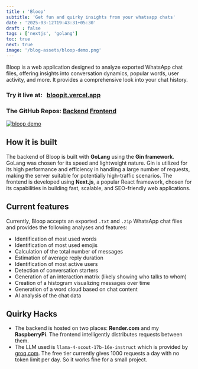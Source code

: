 ```yaml
---
title : 'Bloop'
subtitle: 'Get fun and quirky insights from your whatsapp chats'
date : '2025-03-12T19:43:31+05:30'
draft : false
tags : ['nextjs', 'golang']
toc: true
next: true
image: '/blog-assets/bloop-demo.png'
---
```


Bloop is a web application designed to analyze exported WhatsApp chat files, offering insights into conversation dynamics, popular words, user activity, and more. It provides a comprehensive look into your chat history.

### Try it live at: &nbsp; [bloopit.vercel.app](https://bloopit.vercel.app)
### The GitHub Repos: [Backend](https://github.com/funinkina/whatsappchatanalyzer/) [Frontend](https://github.com/funinkina/bloop-frontend)

[![bloop demo](/blog-assets/bloop-demo.png)](https://bloopit.vercel.app)

## How it is built
The backend of Bloop is built with **GoLang** using the **Gin framework**. GoLang was chosen for its speed and lightweight nature. Gin is utilized for its high performance and efficiency in handling a large number of requests, making the server suitable for potentially high-traffic scenarios. The frontend is developed using **Next.js**, a popular React framework, chosen for its capabilities in building fast, scalable, and SEO-friendly web applications.

## Current features
Currently, Bloop accepts an exported `.txt` and `.zip` WhatsApp chat files and provides the following analyses and features:
*   Identification of most used words
*   Identification of most used emojis
*   Calculation of the total number of messages
*   Estimation of average reply duration
*   Identification of most active users
*   Detection of conversation starters
*   Generation of an interaction matrix (likely showing who talks to whom)
*   Creation of a histogram visualizing messages over time
*   Generation of a word cloud based on chat content
*   AI analysis of the chat data

## Quirky Hacks
- The backend is hosted on two places: **Render.com** and my **RaspberryPi**. The frontend intelligently distributes requests between them.
- The LLM used is `llama-4-scout-17b-16e-instruct` which is provided by [groq.com](https://groq.com). The free tier currently gives 1000 requests a day with no token limit per day. So it works fine for a small project.
